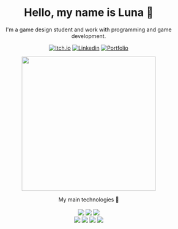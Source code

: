 <h1 align='center'>
  Hello, my name is Luna 👋
</h1>

<p align='center'>
  I'm a game design student and work with programming and game development.
</p>

  
<p align='center'>
  <a href="https://luna-amora.itch.io/" target="blank"><img src="https://img.shields.io/badge/Itch.io-FA5C5C?style=for-the-badge&logo=itchdotio&logoColor=white" alt="Itch.io"/></a>
  <a href="https://www.linkedin.com/in/frankwallace-pa/" target="blank"><img src="https://img.shields.io/badge/LinkedIn-0077B5?style=for-the-badge&logo=linkedin&logoColor=white" alt="Linkedin"/></a>
  <a href="https://lunaamora.github.io/" target="blank"><img src="https://img.shields.io/badge/Portfolio-607D8B?style=for-the-badge" alt="Portfolio"/></a>
</p>

<p align='center'>
 <a href="#"><img src="https://github-readme-stats.vercel.app/api?username=LunaAmora&theme=dark&count_private=true&show_icons=true" width="350"></a>
</p>

<p align='center'>
  My main technologies 🧡<br/><br/>
  <img src="https://img.shields.io/badge/Unity-100000?style=for-the-badge&logo=unity&logoColor=white">
  <img src="https://img.shields.io/badge/Godot-478CBF?style=for-the-badge&logo=GodotEngine&logoColor=white">
  <img src="https://img.shields.io/badge/-Unreal%20Engine-313131?style=for-the-badge&logo=unreal-engine&logoColor=white">
<br>  
  <img src="https://img.shields.io/badge/C%23-239120?style=for-the-badge&logo=c-sharp&logoColor=white">
  <img src="https://img.shields.io/badge/rust-%23000000.svg?style=for-the-badge&logo=rust&logoColor=white">
  <img src="https://img.shields.io/badge/Java-ED8B00?style=for-the-badge&logo=java&logoColor=white">
  <img src="https://img.shields.io/badge/WebAssembly-654FF0?style=for-the-badge&logo=WebAssembly&logoColor=white">
</p>

